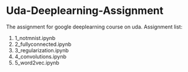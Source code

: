 # Uda-Deeplearning-Assignment
The assignment for google deeplearning course on uda.
Assignment list:
1. 1_notmnist.ipynb
2. 2_fullyconnected.ipynb
3. 3_regularization.ipynb
4. 4_convolutions.ipynb
5. 5_word2vec.ipynb
